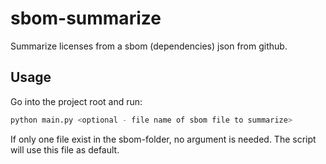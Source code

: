 # sbom-summarize

Summarize licenses from a sbom (dependencies) json from github.

## Usage

Go into the project root and run:

```bash
python main.py <optional - file name of sbom file to summarize>
```

If only one file exist in the sbom-folder, no argument is needed. The script will use this file as default.
